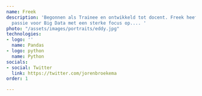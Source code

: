 ```yaml
---
name: Freek
description: 'Begonnen als Trainee en ontwikkeld tot docent. Freek heeft een grote
  passie voor Big Data met een sterke focus op.... '
photo: "/assets/images/portraits/eddy.jpg"
technologies:
- logo: ''
  name: Pandas
- logo: python
  name: Python
socials:
- social: Twitter
  link: https://twitter.com/jorenbroekema
order: 1

---
```


